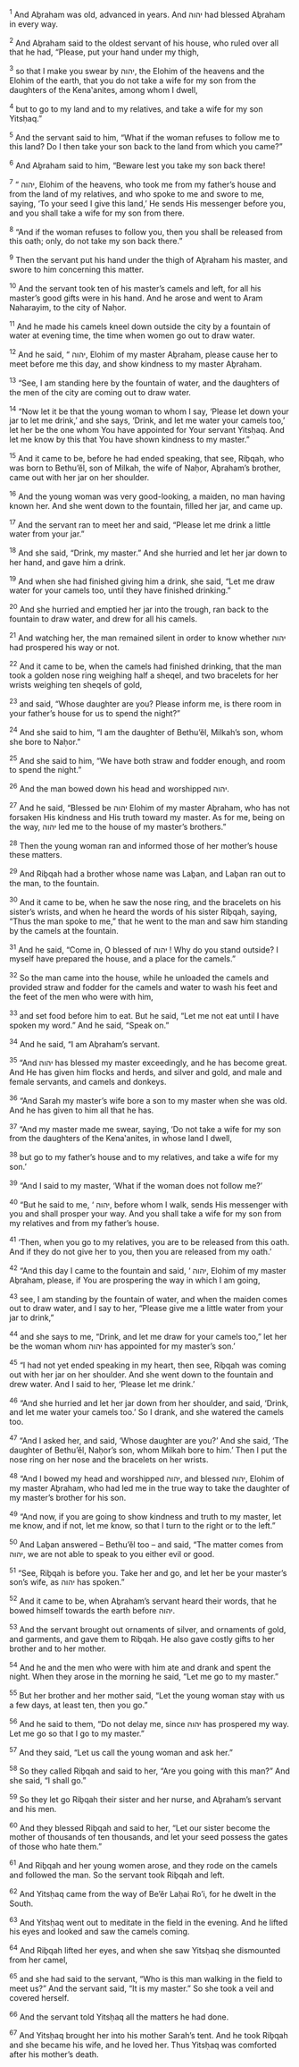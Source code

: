<sup>1</sup> And Aḇraham was old, advanced in years. And יהוה had blessed Aḇraham in every way.

<sup>2</sup> And Aḇraham said to the oldest servant of his house, who ruled over all that he had, “Please, put your hand under my thigh,

<sup>3</sup> so that I make you swear by יהוה, the Elohim of the heavens and the Elohim of the earth, that you do not take a wife for my son from the daughters of the Kena‛anites, among whom I dwell,

<sup>4</sup> but to go to my land and to my relatives, and take a wife for my son Yitsḥaq.”

<sup>5</sup> And the servant said to him, “What if the woman refuses to follow me to this land? Do I then take your son back to the land from which you came?”

<sup>6</sup> And Aḇraham said to him, “Beware lest you take my son back there!

<sup>7</sup> “ יהוה, Elohim of the heavens, who took me from my father’s house and from the land of my relatives, and who spoke to me and swore to me, saying, ‘To your seed I give this land,’ He sends His messenger before you, and you shall take a wife for my son from there.

<sup>8</sup> “And if the woman refuses to follow you, then you shall be released from this oath; only, do not take my son back there.”

<sup>9</sup> Then the servant put his hand under the thigh of Aḇraham his master, and swore to him concerning this matter.

<sup>10</sup> And the servant took ten of his master’s camels and left, for all his master’s good gifts were in his hand. And he arose and went to Aram Naharayim, to the city of Naḥor.

<sup>11</sup> And he made his camels kneel down outside the city by a fountain of water at evening time, the time when women go out to draw water.

<sup>12</sup> And he said, “ יהוה, Elohim of my master Aḇraham, please cause her to meet before me this day, and show kindness to my master Aḇraham.

<sup>13</sup> “See, I am standing here by the fountain of water, and the daughters of the men of the city are coming out to draw water.

<sup>14</sup> “Now let it be that the young woman to whom I say, ‘Please let down your jar to let me drink,’ and she says, ‘Drink, and let me water your camels too,’ let her be the one whom You have appointed for Your servant Yitsḥaq. And let me know by this that You have shown kindness to my master.”

<sup>15</sup> And it came to be, before he had ended speaking, that see, Riḇqah, who was born to Bethu’ĕl, son of Milkah, the wife of Naḥor, Aḇraham’s brother, came out with her jar on her shoulder.

<sup>16</sup> And the young woman was very good-looking, a maiden, no man having known her. And she went down to the fountain, filled her jar, and came up.

<sup>17</sup> And the servant ran to meet her and said, “Please let me drink a little water from your jar.”

<sup>18</sup> And she said, “Drink, my master.” And she hurried and let her jar down to her hand, and gave him a drink.

<sup>19</sup> And when she had finished giving him a drink, she said, “Let me draw water for your camels too, until they have finished drinking.”

<sup>20</sup> And she hurried and emptied her jar into the trough, ran back to the fountain to draw water, and drew for all his camels.

<sup>21</sup> And watching her, the man remained silent in order to know whether יהוה had prospered his way or not.

<sup>22</sup> And it came to be, when the camels had finished drinking, that the man took a golden nose ring weighing half a sheqel, and two bracelets for her wrists weighing ten sheqels of gold,

<sup>23</sup> and said, “Whose daughter are you? Please inform me, is there room in your father’s house for us to spend the night?”

<sup>24</sup> And she said to him, “I am the daughter of Bethu’ĕl, Milkah’s son, whom she bore to Naḥor.”

<sup>25</sup> And she said to him, “We have both straw and fodder enough, and room to spend the night.”

<sup>26</sup> And the man bowed down his head and worshipped יהוה.

<sup>27</sup> And he said, “Blessed be יהוה Elohim of my master Aḇraham, who has not forsaken His kindness and His truth toward my master. As for me, being on the way, יהוה led me to the house of my master’s brothers.”

<sup>28</sup> Then the young woman ran and informed those of her mother’s house these matters.

<sup>29</sup> And Riḇqah had a brother whose name was Laḇan, and Laḇan ran out to the man, to the fountain.

<sup>30</sup> And it came to be, when he saw the nose ring, and the bracelets on his sister’s wrists, and when he heard the words of his sister Riḇqah, saying, “Thus the man spoke to me,” that he went to the man and saw him standing by the camels at the fountain.

<sup>31</sup> And he said, “Come in, O blessed of יהוה ! Why do you stand outside? I myself have prepared the house, and a place for the camels.”

<sup>32</sup> So the man came into the house, while he unloaded the camels and provided straw and fodder for the camels and water to wash his feet and the feet of the men who were with him,

<sup>33</sup> and set food before him to eat. But he said, “Let me not eat until I have spoken my word.” And he said, “Speak on.”

<sup>34</sup> And he said, “I am Aḇraham’s servant.

<sup>35</sup> “And יהוה has blessed my master exceedingly, and he has become great. And He has given him flocks and herds, and silver and gold, and male and female servants, and camels and donkeys.

<sup>36</sup> “And Sarah my master’s wife bore a son to my master when she was old. And he has given to him all that he has.

<sup>37</sup> “And my master made me swear, saying, ‘Do not take a wife for my son from the daughters of the Kena‛anites, in whose land I dwell,

<sup>38</sup> but go to my father’s house and to my relatives, and take a wife for my son.’

<sup>39</sup> “And I said to my master, ‘What if the woman does not follow me?’

<sup>40</sup> “But he said to me, ‘ יהוה, before whom I walk, sends His messenger with you and shall prosper your way. And you shall take a wife for my son from my relatives and from my father’s house.

<sup>41</sup> ‘Then, when you go to my relatives, you are to be released from this oath. And if they do not give her to you, then you are released from my oath.’

<sup>42</sup> “And this day I came to the fountain and said, ‘ יהוה, Elohim of my master Aḇraham, please, if You are prospering the way in which I am going,

<sup>43</sup> see, I am standing by the fountain of water, and when the maiden comes out to draw water, and I say to her, “Please give me a little water from your jar to drink,”

<sup>44</sup> and she says to me, “Drink, and let me draw for your camels too,” let her be the woman whom יהוה has appointed for my master’s son.’

<sup>45</sup> “I had not yet ended speaking in my heart, then see, Riḇqah was coming out with her jar on her shoulder. And she went down to the fountain and drew water. And I said to her, ‘Please let me drink.’

<sup>46</sup> “And she hurried and let her jar down from her shoulder, and said, ‘Drink, and let me water your camels too.’ So I drank, and she watered the camels too.

<sup>47</sup> “And I asked her, and said, ‘Whose daughter are you?’ And she said, ‘The daughter of Bethu’ĕl, Naḥor’s son, whom Milkah bore to him.’ Then I put the nose ring on her nose and the bracelets on her wrists.

<sup>48</sup> “And I bowed my head and worshipped יהוה, and blessed יהוה, Elohim of my master Aḇraham, who had led me in the true way to take the daughter of my master’s brother for his son.

<sup>49</sup> “And now, if you are going to show kindness and truth to my master, let me know, and if not, let me know, so that I turn to the right or to the left.”

<sup>50</sup> And Laḇan answered – Bethu’ĕl too – and said, “The matter comes from יהוה, we are not able to speak to you either evil or good.

<sup>51</sup> “See, Riḇqah is before you. Take her and go, and let her be your master’s son’s wife, as יהוה has spoken.”

<sup>52</sup> And it came to be, when Aḇraham’s servant heard their words, that he bowed himself towards the earth before יהוה.

<sup>53</sup> And the servant brought out ornaments of silver, and ornaments of gold, and garments, and gave them to Riḇqah. He also gave costly gifts to her brother and to her mother.

<sup>54</sup> And he and the men who were with him ate and drank and spent the night. When they arose in the morning he said, “Let me go to my master.”

<sup>55</sup> But her brother and her mother said, “Let the young woman stay with us a few days, at least ten, then you go.”

<sup>56</sup> And he said to them, “Do not delay me, since יהוה has prospered my way. Let me go so that I go to my master.”

<sup>57</sup> And they said, “Let us call the young woman and ask her.”

<sup>58</sup> So they called Riḇqah and said to her, “Are you going with this man?” And she said, “I shall go.”

<sup>59</sup> So they let go Riḇqah their sister and her nurse, and Aḇraham’s servant and his men.

<sup>60</sup> And they blessed Riḇqah and said to her, “Let our sister become the mother of thousands of ten thousands, and let your seed possess the gates of those who hate them.”

<sup>61</sup> And Riḇqah and her young women arose, and they rode on the camels and followed the man. So the servant took Riḇqah and left.

<sup>62</sup> And Yitsḥaq came from the way of Be’ĕr Laḥai Ro’i, for he dwelt in the South.

<sup>63</sup> And Yitsḥaq went out to meditate in the field in the evening. And he lifted his eyes and looked and saw the camels coming.

<sup>64</sup> And Riḇqah lifted her eyes, and when she saw Yitsḥaq she dismounted from her camel,

<sup>65</sup> and she had said to the servant, “Who is this man walking in the field to meet us?” And the servant said, “It is my master.” So she took a veil and covered herself.

<sup>66</sup> And the servant told Yitsḥaq all the matters he had done.

<sup>67</sup> And Yitsḥaq brought her into his mother Sarah’s tent. And he took Riḇqah and she became his wife, and he loved her. Thus Yitsḥaq was comforted after his mother’s death.

